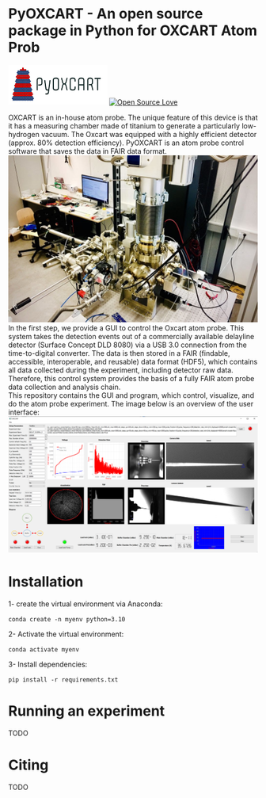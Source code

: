 #  PyOXCART - An open source package in Python for OXCART Atom Prob 
![plot](gui_png/logo.png)
[![Open Source Love](https://badges.frapsoft.com/os/v1/open-source.png?v=103)](https://github.com/ellerbrock/open-source-badges/)

 OXCART is an in-house atom probe. 
The unique feature of this device is that it has a measuring chamber made of titanium to generate a particularly low-hydrogen vacuum.
The Oxcart was equipped with a highly efficient detector (approx. 80% detection efficiency). PyOXCART is an atom probe control software that saves the data in FAIR data format.
![plot](gui_png/oxcart.png)
In the first step, we provide a GUI to control the Oxcart atom probe. This system takes the detection events out of a commercially available delayline detector (Surface Concept DLD 8080) via a USB 3.0 connection from the time-to-digital converter. The data is then stored in a FAIR (findable, accessible, interoperable, and reusable) data format (HDF5), which contains all data collected during the experiment, including detector raw data. 
Therefore, this control system provides the basis of a fully FAIR atom probe data collection and analysis chain.  
This repository contains the GUI and program, which control, visualize, and do the atom probe experiment.
The image below is an overview of the user interface:
![plot](gui_png/screenshot.png)

#  Installation
1- create the virtual environment via Anaconda:
    
    conda create -n myenv python=3.10

2- Activate the virtual environment:

    conda activate myenv
    

3- Install dependencies:
    
    pip install -r requirements.txt
# Running an experiment
TODO
# Citing 
TODO

